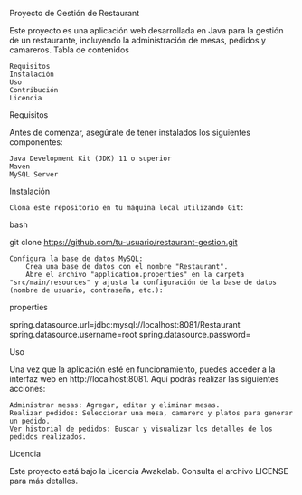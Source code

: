 Proyecto de Gestión de Restaurant

Este proyecto es una aplicación web desarrollada en Java para la gestión de un restaurante, incluyendo la administración de mesas, pedidos y camareros.
Tabla de contenidos

    Requisitos
    Instalación
    Uso
    Contribución
    Licencia

Requisitos

Antes de comenzar, asegúrate de tener instalados los siguientes componentes:

    Java Development Kit (JDK) 11 o superior
    Maven
    MySQL Server

Instalación

    Clona este repositorio en tu máquina local utilizando Git:

bash

git clone https://github.com/tu-usuario/restaurant-gestion.git

    Configura la base de datos MySQL:
        Crea una base de datos con el nombre "Restaurant".
        Abre el archivo "application.properties" en la carpeta "src/main/resources" y ajusta la configuración de la base de datos (nombre de usuario, contraseña, etc.):

properties

spring.datasource.url=jdbc:mysql://localhost:8081/Restaurant
spring.datasource.username=root
spring.datasource.password=


Uso

Una vez que la aplicación esté en funcionamiento, puedes acceder a la interfaz web en http://localhost:8081. Aquí podrás realizar las siguientes acciones:

    Administrar mesas: Agregar, editar y eliminar mesas.
    Realizar pedidos: Seleccionar una mesa, camarero y platos para generar un pedido.
    Ver historial de pedidos: Buscar y visualizar los detalles de los pedidos realizados.


Licencia

Este proyecto está bajo la Licencia Awakelab. Consulta el archivo LICENSE para más detalles.
